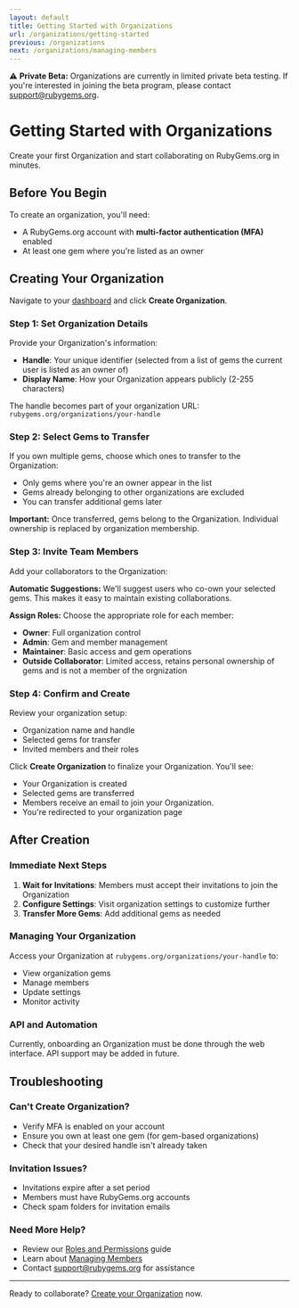 ```yaml
---
layout: default
title: Getting Started with Organizations
url: /organizations/getting-started
previous: /organizations
next: /organizations/managing-members
---
```


<div class="beta-banner">
  <span class="beta-banner__icon">⚠️</span>
  <strong class="beta-banner__title">Private Beta:</strong>
  <span class="beta-banner__text">Organizations are currently in limited private beta testing. If you're interested in joining the beta program, please contact <a href="mailto:support@rubygems.org">support@rubygems.org</a>.</span>
</div>

# Getting Started with Organizations

Create your first Organization and start collaborating on RubyGems.org in minutes.

## Before You Begin

To create an organization, you'll need:

- A RubyGems.org account with **multi-factor authentication (MFA)** enabled
- At least one gem where you're listed as an owner

## Creating Your Organization

Navigate to your [dashboard](https://rubygems.org/dashboard) and click **Create Organization**.

### Step 1: Set Organization Details

Provide your Organization's information:

- **Handle**: Your unique identifier (selected from a list of gems the current user is listed as an owner of)
- **Display Name**: How your Organization appears publicly (2-255 characters)

The handle becomes part of your organization URL: `rubygems.org/organizations/your-handle`

### Step 2: Select Gems to Transfer

If you own multiple gems, choose which ones to transfer to the Organization:

- Only gems where you're an owner appear in the list
- Gems already belonging to other organizations are excluded
- You can transfer additional gems later

**Important:** Once transferred, gems belong to the Organization. Individual ownership is replaced by organization membership.

### Step 3: Invite Team Members

Add your collaborators to the Organization:

**Automatic Suggestions:** We'll suggest users who co-own your selected gems. This makes it easy to maintain existing collaborations.

**Assign Roles:** Choose the appropriate role for each member:

- **Owner**: Full organization control
- **Admin**: Gem and member management
- **Maintainer**: Basic access and gem operations
- **Outside Collaborator**: Limited access, retains personal ownership of gems and is not a member of the orgnization

### Step 4: Confirm and Create

Review your organization setup:

- Organization name and handle
- Selected gems for transfer
- Invited members and their roles

Click **Create Organization** to finalize your Organization. You'll see:

- Your Organization is created
- Selected gems are transferred
- Members receive an email to join your Organization.
- You're redirected to your organization page

## After Creation

### Immediate Next Steps

1. **Wait for Invitations**: Members must accept their invitations to join the Organization
2. **Configure Settings**: Visit organization settings to customize further
3. **Transfer More Gems**: Add additional gems as needed

### Managing Your Organization

Access your Organization at `rubygems.org/organizations/your-handle` to:

- View organization gems
- Manage members
- Update settings
- Monitor activity

### API and Automation

Currently, onboarding an Organization must be done through the web interface. API support may be added in future.

## Troubleshooting

### Can't Create Organization?
- Verify MFA is enabled on your account
- Ensure you own at least one gem (for gem-based organizations)
- Check that your desired handle isn't already taken

### Invitation Issues?
- Invitations expire after a set period
- Members must have RubyGems.org accounts
- Check spam folders for invitation emails

### Need More Help?

- Review our [Roles and Permissions](/organizations/roles-and-permissions) guide
- Learn about [Managing Members](/organizations/managing-members)
- Contact [support@rubygems.org](mailto:support@rubygems.org) for assistance

---

Ready to collaborate? [Create your Organization](https://rubygems.org/organizations/new) now.
